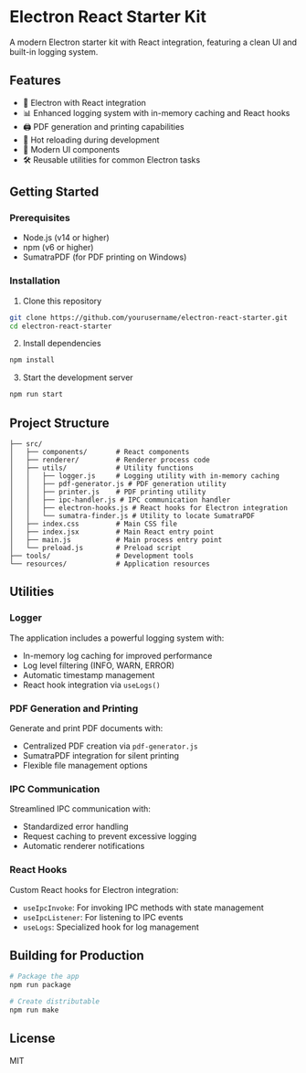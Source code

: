 # Electron React Starter Kit

A modern Electron starter kit with React integration, featuring a clean UI and built-in logging system.

## Features

- 🚀 Electron with React integration
- 📊 Enhanced logging system with in-memory caching and React hooks
- 🖨️ PDF generation and printing capabilities
- 🔄 Hot reloading during development
- 🎨 Modern UI components
- 🛠️ Reusable utilities for common Electron tasks

## Getting Started

### Prerequisites

- Node.js (v14 or higher)
- npm (v6 or higher)
- SumatraPDF (for PDF printing on Windows)

### Installation

1. Clone this repository
```bash
git clone https://github.com/yourusername/electron-react-starter.git
cd electron-react-starter
```

2. Install dependencies
```bash
npm install
```

3. Start the development server
```bash
npm run start
```

## Project Structure

```
├── src/
│   ├── components/       # React components
│   ├── renderer/         # Renderer process code
│   ├── utils/            # Utility functions
│   │   ├── logger.js     # Logging utility with in-memory caching
│   │   ├── pdf-generator.js # PDF generation utility
│   │   ├── printer.js    # PDF printing utility
│   │   ├── ipc-handler.js # IPC communication handler
│   │   ├── electron-hooks.js # React hooks for Electron integration
│   │   └── sumatra-finder.js # Utility to locate SumatraPDF
│   ├── index.css         # Main CSS file
│   ├── index.jsx         # Main React entry point
│   ├── main.js           # Main process entry point
│   └── preload.js        # Preload script
├── tools/                # Development tools
└── resources/            # Application resources
```

## Utilities

### Logger

The application includes a powerful logging system with:
- In-memory log caching for improved performance
- Log level filtering (INFO, WARN, ERROR)
- Automatic timestamp management
- React hook integration via `useLogs()`

### PDF Generation and Printing

Generate and print PDF documents with:
- Centralized PDF creation via `pdf-generator.js`
- SumatraPDF integration for silent printing
- Flexible file management options

### IPC Communication

Streamlined IPC communication with:
- Standardized error handling
- Request caching to prevent excessive logging
- Automatic renderer notifications

### React Hooks

Custom React hooks for Electron integration:
- `useIpcInvoke`: For invoking IPC methods with state management
- `useIpcListener`: For listening to IPC events
- `useLogs`: Specialized hook for log management

## Building for Production

```bash
# Package the app
npm run package

# Create distributable
npm run make
```

## License

MIT
